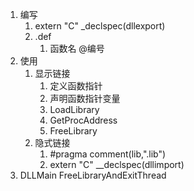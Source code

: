 1. 编写
    1. extern "C" _declspec(dllexport)
    2. .def 
        1. 函数名 @编号 
2. 使用
    1. 显示链接
        1. 定义函数指针
        2. 声明函数指针变量
        3. LoadLibrary
        4. GetProcAddress
        5. FreeLibrary
    2. 隐式链接
        1. #pragma comment(lib,".lib")
        2. extern "C" __declspec(dllimport)
3. DLLMain
    FreeLibraryAndExitThread